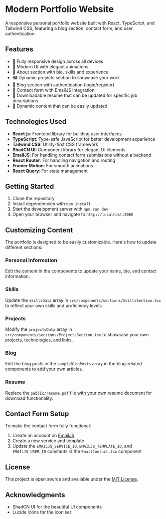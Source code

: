 
# Modern Portfolio Website

A responsive personal portfolio website built with React, TypeScript, and Tailwind CSS, featuring a blog section, contact form, and user authentication.

## Features

- 📱 Fully responsive design across all devices
- 🎨 Modern UI with elegant animations
- 👤 About section with bio, skills and experience
- 🖼️ Dynamic projects section to showcase your work
- 📝 Blog section with authentication (login/register)
- 📩 Contact form with EmailJS integration
- 📄 Downloadable resume that can be updated for specific job descriptions
- 🔄 Dynamic content that can be easily updated

## Technologies Used

- **React.js**: Frontend library for building user interfaces
- **TypeScript**: Type-safe JavaScript for better development experience
- **Tailwind CSS**: Utility-first CSS framework
- **ShadCN UI**: Component library for elegant UI elements
- **EmailJS**: For handling contact form submissions without a backend
- **React Router**: For handling navigation and routing
- **Framer Motion**: For smooth animations
- **React Query**: For state management

## Getting Started

1. Clone the repository
2. Install dependencies with `npm install`
3. Start the development server with `npm run dev`
4. Open your browser and navigate to `http://localhost:8080`

## Customizing Content

The portfolio is designed to be easily customizable. Here's how to update different sections:

### Personal Information
Edit the content in the components to update your name, bio, and contact information.

### Skills
Update the `skillsData` array in `src/components/sections/SkillsSection.tsx` to reflect your own skills and proficiency levels.

### Projects
Modify the `projectsData` array in `src/components/sections/ProjectsSection.tsx` to showcase your own projects, technologies, and links.

### Blog
Edit the blog posts in the `sampleBlogPosts` array in the blog-related components to add your own articles.

### Resume
Replace the `public/resume.pdf` file with your own resume document for download functionality.

## Contact Form Setup

To make the contact form fully functional:

1. Create an account on [EmailJS](https://www.emailjs.com/)
2. Create a new service and template
3. Update the `EMAILJS_SERVICE_ID`, `EMAILJS_TEMPLATE_ID`, and `EMAILJS_USER_ID` constants in the `EmailContact.tsx` component

## License

This project is open source and available under the [MIT License](LICENSE).

## Acknowledgments

- ShadCN UI for the beautiful UI components
- Lucide Icons for the icon set
